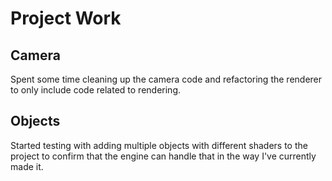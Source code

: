# Project Work
## Camera
Spent some time cleaning up the camera code and refactoring the renderer to only include code related to rendering.
## Objects
Started testing with adding multiple objects with different shaders to the project to confirm that the engine can handle that in the way I've currently made it.